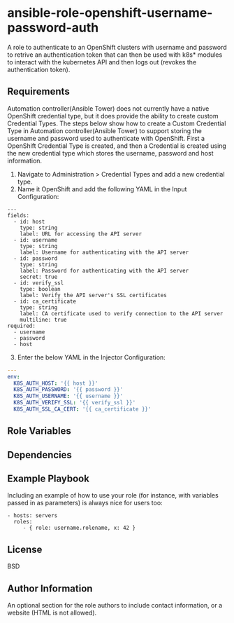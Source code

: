 ansible-role-openshift-username-password-auth
=============================================

A role to authenticate to an OpenShift clusters with username and password to retrive an authentication token that can then be used with k8s* modules to interact with the kubernetes API and then logs out (revokes the authentication token).

Requirements
------------

Automation controller(Ansible Tower) does not currently have a native OpenShift credential type, but it does provide the ability to create custom Credential Types. The steps below show how to create a Custom Credential Type in Automation controller(Ansible Tower) to support storing the username and password used to authenticate with OpenShift. First a OpenShift Credential Type is created, and then a Credential is created using the new credential type which stores the username, password and host information.

1. Navigate to Administration > Credential Types and add a new credential type.
2. Name it OpenShift and add the following YAML in the Input Configuration:

```    
---
fields:
  - id: host
    type: string
    label: URL for accessing the API server
  - id: username
    type: string
    label: Username for authenticating with the API server
  - id: password
    type: string
    label: Password for authenticating with the API server
    secret: true
  - id: verify_ssl
    type: boolean
    label: Verify the API server's SSL certificates
  - id: ca_certificate
    type: string
    label: CA certificate used to verify connection to the API server
    multiline: true
required:
  - username
  - password
  - host
```

3. Enter the below YAML in the Injector Configuration:

```yaml
---
env:
  K8S_AUTH_HOST: '{{ host }}'
  K8S_AUTH_PASSWORD: '{{ password }}'
  K8S_AUTH_USERNAME: '{{ username }}'
  K8S_AUTH_VERIFY_SSL: '{{ verify_ssl }}'
  K8S_AUTH_SSL_CA_CERT: '{{ ca_certificate }}'
```

Role Variables
--------------

Dependencies
------------



Example Playbook
----------------

Including an example of how to use your role (for instance, with variables passed in as parameters) is always nice for users too:

    - hosts: servers
      roles:
         - { role: username.rolename, x: 42 }

License
-------

BSD

Author Information
------------------

An optional section for the role authors to include contact information, or a website (HTML is not allowed).
